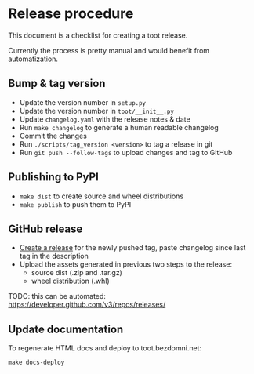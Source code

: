 Release procedure
=================

This document is a checklist for creating a toot release.

Currently the process is pretty manual and would benefit from automatization.

Bump & tag version
------------------

* Update the version number in `setup.py`
* Update the version number in `toot/__init__.py`
* Update `changelog.yaml` with the release notes & date
* Run `make changelog` to generate a human readable changelog
* Commit the changes
* Run `./scripts/tag_version <version>` to tag a release in git
* Run `git push --follow-tags` to upload changes and tag to GitHub

Publishing to PyPI
------------------

* `make dist` to create source and wheel distributions
* `make publish` to push them to PyPI

GitHub release
--------------

* [Create a release](https://github.com/ihabunek/toot/releases/) for the newly
  pushed tag, paste changelog since last tag in the description
* Upload the assets generated in previous two steps to the release:
    * source dist (.zip and .tar.gz)
    * wheel distribution (.whl)

TODO: this can be automated: https://developer.github.com/v3/repos/releases/

Update documentation
--------------------

To regenerate HTML docs and deploy to toot.bezdomni.net:

```
make docs-deploy
```
